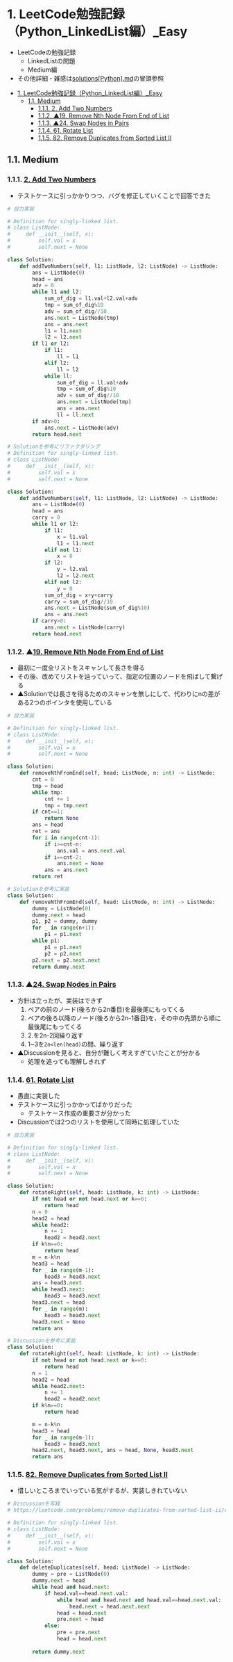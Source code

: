 # 1. LeetCode勉強記録（Python_LinkedList編）_Easy

- LeetCodeの勉強記録
    - LinkedListの問題
    - Medium編
- その他詳細・雑感は[solutions[Python].md](https://github.com/kokokocococo555/LeetCodeMemo/blob/master/solutions%5BPython%5D.md)の冒頭参照


<!-- TOC -->

- [1. LeetCode勉強記録（Python_LinkedList編）_Easy](#1-leetcode%E5%8B%89%E5%BC%B7%E8%A8%98%E9%8C%B2pythonlinkedlist%E7%B7%A8easy)
  - [1.1. Medium](#11-medium)
    - [1.1.1. 2. Add Two Numbers](#111-2-add-two-numbers)
    - [1.1.2. ▲19. Remove Nth Node From End of List](#112-%E2%96%B219-remove-nth-node-from-end-of-list)
    - [1.1.3. ▲24. Swap Nodes in Pairs](#113-%E2%96%B224-swap-nodes-in-pairs)
    - [1.1.4. 61. Rotate List](#114-61-rotate-list)
    - [1.1.5. 82. Remove Duplicates from Sorted List II](#115-82-remove-duplicates-from-sorted-list-ii)

<!-- /TOC -->

## 1.1. Medium

### 1.1.1. [2. Add Two Numbers](https://leetcode.com/problems/add-two-numbers/)

- テストケースに引っかかりつつ、バグを修正していくことで回答できた

```python
# 自力実装

# Definition for singly-linked list.
# class ListNode:
#     def __init__(self, x):
#         self.val = x
#         self.next = None

class Solution:
    def addTwoNumbers(self, l1: ListNode, l2: ListNode) -> ListNode:
        ans = ListNode(0)
        head = ans
        adv = 0
        while l1 and l2:
            sum_of_dig = l1.val+l2.val+adv
            tmp = sum_of_dig%10
            adv = sum_of_dig//10
            ans.next = ListNode(tmp)
            ans = ans.next
            l1 = l1.next
            l2 = l2.next
        if l1 or l2:
            if l1:
                ll = l1
            elif l2:
                ll = l2
            while ll:
                sum_of_dig = ll.val+adv
                tmp = sum_of_dig%10
                adv = sum_of_dig//10
                ans.next = ListNode(tmp)
                ans = ans.next
                ll = ll.next
        if adv>0:
            ans.next = ListNode(adv)
        return head.next
```

```python
# Solutionを参考にリファクタリング
# Definition for singly-linked list.
# class ListNode:
#     def __init__(self, x):
#         self.val = x
#         self.next = None

class Solution:
    def addTwoNumbers(self, l1: ListNode, l2: ListNode) -> ListNode:
        ans = ListNode(0)
        head = ans
        carry = 0
        while l1 or l2:
            if l1:
                x = l1.val
                l1 = l1.next
            elif not l1:
                x = 0
            if l2:
                y = l2.val
                l2 = l2.next
            elif not l2:
                y = 0
            sum_of_dig = x+y+carry
            carry = sum_of_dig//10
            ans.next = ListNode(sum_of_dig%10)
            ans = ans.next
        if carry>0:
            ans.next = ListNode(carry)
        return head.next
```

### 1.1.2. ▲[19. Remove Nth Node From End of List](https://leetcode.com/problems/remove-nth-node-from-end-of-list/)

- 最初に一度全リストをスキャンして長さを得る
- その後、改めてリストを辿っていって、指定の位置のノードを飛ばして繋げる
- ▲Solutionでは長さを得るためのスキャンを無しにして、代わりにnの差がある2つのポインタを使用している

```python
# 自力実装

# Definition for singly-linked list.
# class ListNode:
#     def __init__(self, x):
#         self.val = x
#         self.next = None

class Solution:
    def removeNthFromEnd(self, head: ListNode, n: int) -> ListNode:
        cnt = 0
        tmp = head
        while tmp:
            cnt += 1
            tmp = tmp.next
        if cnt==1:
            return None
        ans = head
        ret = ans
        for i in range(cnt-1):
            if i>=cnt-n:
                ans.val = ans.next.val
            if i==cnt-2:
                ans.next = None
            ans = ans.next
        return ret
```

```python
# Solutionを参考に実装
class Solution:
    def removeNthFromEnd(self, head: ListNode, n: int) -> ListNode:
        dummy = ListNode(0)
        dummy.next = head
        p1, p2 = dummy, dummy
        for _ in range(n+1):
            p1 = p1.next
        while p1:
            p1 = p1.next
            p2 = p2.next
        p2.next = p2.next.next
        return dummy.next
```

### 1.1.3. ▲[24. Swap Nodes in Pairs](https://leetcode.com/problems/swap-nodes-in-pairs/)

- 方針は立ったが、実装はできず
    1. ペアの前のノード(後ろから2n番目)を最後尾にもってくる
    2. ペアの後ろ以降のノード(後ろから2n-1番目)を、その中の先頭から順に最後尾にもってくる
    3. 2.を2n-2回繰り返す
    4. 1~3を`2n<len(head)`の間、繰り返す
- ▲Discussionを見ると、自分が難しく考えすぎていたことが分かる
    - 処理を追っても理解しきれず

### 1.1.4. [61. Rotate List](https://leetcode.com/problems/rotate-list/)

- 愚直に実装した
- テストケースに引っかかってばかりだった
    - テストケース作成の重要さが分かった
- Discussionでは2つのリストを使用して同時に処理していた

```python
# 自力実装

# Definition for singly-linked list.
# class ListNode:
#     def __init__(self, x):
#         self.val = x
#         self.next = None

class Solution:
    def rotateRight(self, head: ListNode, k: int) -> ListNode:
        if not head or not head.next or k==0:
            return head
        n = 0
        head2 = head
        while head2:
            n += 1
            head2 = head2.next
        if k%n==0:
            return head
        m = n-k%n
        head3 = head
        for _ in range(m-1):
            head3 = head3.next
        ans = head3.next
        while head3.next:
            head3 = head3.next
        head3.next = head
        for _ in range(m):
            head3 = head3.next
        head3.next = None
        return ans
```

```python
# Discussionを参考に実装
class Solution:
    def rotateRight(self, head: ListNode, k: int) -> ListNode:
        if not head or not head.next or k==0:
            return head
        n = 1
        head2 = head
        while head2.next:
            n += 1
            head2 = head2.next
        if k%n==0:
            return head

        m = n-k%n
        head3 = head
        for _ in range(m-1):
            head3 = head3.next
        head2.next, head3.next, ans = head, None, head3.next
        return ans
```

### 1.1.5. [82. Remove Duplicates from Sorted List II](https://leetcode.com/problems/remove-duplicates-from-sorted-list-ii/)

- 惜しいところまでいっている気がするが、実装しきれていない

```python
# Discussionを写経
# https://leetcode.com/problems/remove-duplicates-from-sorted-list-ii/discuss/28336/Python-in-place-solution-with-dummy-head-node.

# Definition for singly-linked list.
# class ListNode:
#     def __init__(self, x):
#         self.val = x
#         self.next = None

class Solution:
    def deleteDuplicates(self, head: ListNode) -> ListNode:
        dummy = pre = ListNode(0)
        dummy.next = head
        while head and head.next:
            if head.val==head.next.val:
                while head and head.next and head.val==head.next.val:
                    head.next = head.next.next
                head = head.next
                pre.next = head
            else:
                pre = pre.next
                head = head.next
            
        return dummy.next
```